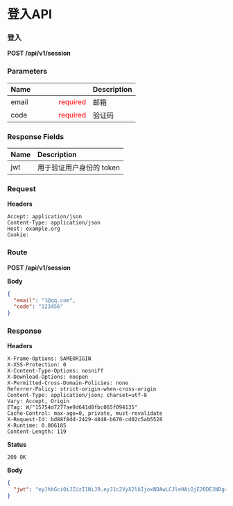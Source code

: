 # 登入API

### 登入

**POST /api/v1/session**

### Parameters

| Name | Description |
|:-|:-|
| email <font style=float:right color=red>required</font>      | 邮箱 |
| code &nbsp;&emsp;&emsp;&emsp;&emsp;<font style=float:right  color=red>required</font> | 验证码 |

### Response Fields

| **Name** | **Description**  |
|:-|:-|
| jwt | 用于验证用户身份的 token |

### Request

**Headers**

```
Accept: application/json
Content-Type: application/json
Host: example.org
Cookie: 
```

### Route

**POST /api/v1/session**

**Body**

```json
{
  "email": "1@qq.com",
  "code": "123456"
}
```

### Response

**Headers**

```
X-Frame-Options: SAMEORIGIN
X-XSS-Protection: 0
X-Content-Type-Options: nosniff
X-Download-Options: noopen
X-Permitted-Cross-Domain-Policies: none
Referrer-Policy: strict-origin-when-cross-origin
Content-Type: application/json; charset=utf-8
Vary: Accept, Origin
ETag: W/"15754d7277ae9d641d8fbc065f094135"
Cache-Control: max-age=0, private, must-revalidate
X-Request-Id: bd88f8dd-2429-4848-b670-cd02c5ab5528
X-Runtime: 0.006185
Content-Length: 119
```

**Status**

```
200 OK
```

**Body**

```json
{
  "jwt": "eyJhbGciOiJIUzI1NiJ9.eyJ1c2VyX2lkIjoxNDAwLCJleHAiOjE2ODE3NDg4MDB9.-p5c0Gxbmr5ZunVB3Cz3NTrOzKtQFO2-Mi_04IHk5to"
}
```

